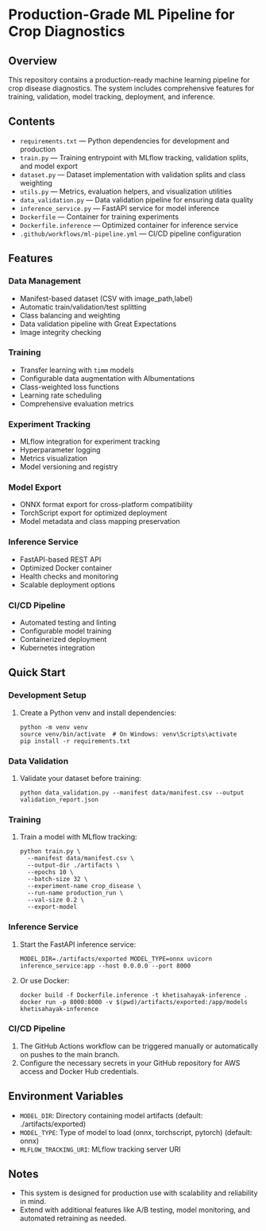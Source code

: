 # Production-Grade ML Pipeline for Crop Diagnostics

## Overview
This repository contains a production-ready machine learning pipeline for crop disease diagnostics. The system includes comprehensive features for training, validation, model tracking, deployment, and inference.

## Contents
- `requirements.txt` — Python dependencies for development and production
- `train.py` — Training entrypoint with MLflow tracking, validation splits, and model export
- `dataset.py` — Dataset implementation with validation splits and class weighting
- `utils.py` — Metrics, evaluation helpers, and visualization utilities
- `data_validation.py` — Data validation pipeline for ensuring data quality
- `inference_service.py` — FastAPI service for model inference
- `Dockerfile` — Container for training experiments
- `Dockerfile.inference` — Optimized container for inference service
- `.github/workflows/ml-pipeline.yml` — CI/CD pipeline configuration

## Features

### Data Management
- Manifest-based dataset (CSV with image_path,label)
- Automatic train/validation/test splitting
- Class balancing and weighting
- Data validation pipeline with Great Expectations
- Image integrity checking

### Training
- Transfer learning with `timm` models
- Configurable data augmentation with Albumentations
- Class-weighted loss functions
- Learning rate scheduling
- Comprehensive evaluation metrics

### Experiment Tracking
- MLflow integration for experiment tracking
- Hyperparameter logging
- Metrics visualization
- Model versioning and registry

### Model Export
- ONNX format export for cross-platform compatibility
- TorchScript export for optimized deployment
- Model metadata and class mapping preservation

### Inference Service
- FastAPI-based REST API
- Optimized Docker container
- Health checks and monitoring
- Scalable deployment options

### CI/CD Pipeline
- Automated testing and linting
- Configurable model training
- Containerized deployment
- Kubernetes integration

## Quick Start

### Development Setup
1. Create a Python venv and install dependencies:
   ```
   python -m venv venv
   source venv/bin/activate  # On Windows: venv\Scripts\activate
   pip install -r requirements.txt
   ```

### Data Validation
1. Validate your dataset before training:
   ```
   python data_validation.py --manifest data/manifest.csv --output validation_report.json
   ```

### Training
1. Train a model with MLflow tracking:
   ```
   python train.py \
     --manifest data/manifest.csv \
     --output-dir ./artifacts \
     --epochs 10 \
     --batch-size 32 \
     --experiment-name crop_disease \
     --run-name production_run \
     --val-size 0.2 \
     --export-model
   ```

### Inference Service
1. Start the FastAPI inference service:
   ```
   MODEL_DIR=./artifacts/exported MODEL_TYPE=onnx uvicorn inference_service:app --host 0.0.0.0 --port 8000
   ```

2. Or use Docker:
   ```
   docker build -f Dockerfile.inference -t khetisahayak-inference .
   docker run -p 8000:8000 -v $(pwd)/artifacts/exported:/app/models khetisahayak-inference
   ```

### CI/CD Pipeline
1. The GitHub Actions workflow can be triggered manually or automatically on pushes to the main branch.
2. Configure the necessary secrets in your GitHub repository for AWS access and Docker Hub credentials.

## Environment Variables
- `MODEL_DIR`: Directory containing model artifacts (default: ./artifacts/exported)
- `MODEL_TYPE`: Type of model to load (onnx, torchscript, pytorch) (default: onnx)
- `MLFLOW_TRACKING_URI`: MLflow tracking server URI

## Notes
- This system is designed for production use with scalability and reliability in mind.
- Extend with additional features like A/B testing, model monitoring, and automated retraining as needed.
